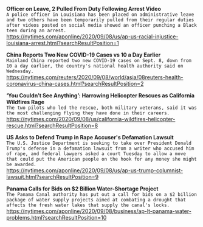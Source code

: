 **Officer on Leave, 2 Pulled From Duty Following Arrest Video**\
`A police officer in Louisiana has been placed on administrative leave and two others have been temporarily pulled from their regular duties after videos posted on social media showed an officer punching a Black teen during an arrest.`\
https://nytimes.com/aponline/2020/09/08/us/ap-us-racial-injustice-louisiana-arrest.html?searchResultPosition=1

**China Reports Two New COVID-19 Cases vs 10 a Day Earlier**\
`Mainland China reported two new COVID-19 cases on Sept. 8, down from 10 a day earlier, the country's national health authority said on Wednesday. `\
https://nytimes.com/reuters/2020/09/08/world/asia/08reuters-health-coronavirus-china-cases.html?searchResultPosition=2

**‘You Couldn’t See Anything’: Harrowing Helicopter Rescues as California Wildfires Rage**\
`The two pilots who led the rescue, both military veterans, said it was the most challenging flying they have done in their careers.`\
https://nytimes.com/2020/09/08/us/california-wildfires-helicopter-rescue.html?searchResultPosition=8

**US Asks to Defend Trump in Rape Accuser's Defamation Lawsuit**\
`The U.S. Justice Department is seeking to take over President Donald Trump's defense in a defamation lawsuit from a writer who accused him of rape, and federal lawyers asked a court Tuesday to allow a move that could put the American people on the hook for any money she might be awarded.`\
https://nytimes.com/aponline/2020/09/08/us/ap-us-trump-columnist-lawsuit.html?searchResultPosition=9

**Panama Calls for Bids on $2 Billion Water-Shortage Project**\
`The Panama Canal authority has put out a call for bids on a $2 billion package of water supply projects aimed at combating a drought that affects the fresh water lakes that supply the canal's locks.`\
https://nytimes.com/aponline/2020/09/08/business/ap-lt-panama-water-problems.html?searchResultPosition=10

